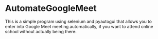 # AutomateGoogleMeet

This is a simple program using selenium and pyautogui that allows you to enter into Google Meet meeting automatically, if you want to attend online school
without actually being there.
